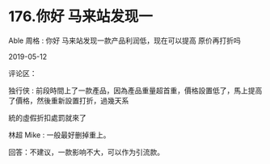 # 176.你好 马来站发现一

Able 周格 : 你好 马来站发现一款产品利润低，现在可以提高 原价再打折吗

2019-05-12

评论区：

独行侠 : 前段時間上了一款產品，因為產品重量超首重，價格設置低了，馬上提高了價格，然後重新設置打折，過幾天系

統的虛假折扣處罰就來了

林超 Mike : 一般最好删掉重上。

回答：不建议，一款影响不大，可以作为引流款。